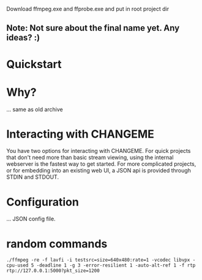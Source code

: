 Download ffmpeg.exe and ffprobe.exe and put in root project dir

## Note: Not sure about the final name yet. Any ideas? :)

# Quickstart

# Why?
... same as old archive

# Interacting with CHANGEME
You have two options for interacting with CHANGEME. For quick projects that don't need more than basic stream viewing, using the internal webserver is the fastest way to get started. For more complicated projects, or for embedding into an existing web UI, a JSON api is provided through STDIN and STDOUT.

# Configuration
... JSON config file.

# random commands
`./ffmpeg -re -f lavfi -i testsrc=size=640x480:rate=1 -vcodec libvpx -cpu-used 5 -deadline 1 -g 3 -error-resilient 1 -auto-alt-ref 1 -f rtp rtp://127.0.0.1:5000?pkt_size=1200`
